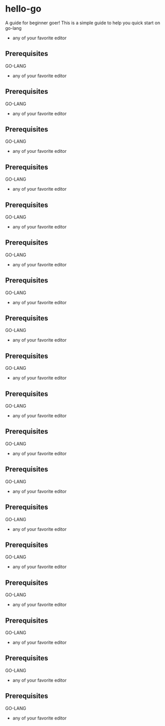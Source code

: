 # hello-go

A guide for beginner goer!
This is a simple guide to help you quick start on go-lang

* any of your favorite editor 

## Prerequisites
GO-LANG

* any of your favorite editor 

## Prerequisites
GO-LANG


* any of your favorite editor 
## Prerequisites
GO-LANG

* any of your favorite editor 

## Prerequisites
GO-LANG

* any of your favorite editor 
## Prerequisites
GO-LANG

* any of your favorite editor 

## Prerequisites
GO-LANG


* any of your favorite editor 
## Prerequisites
GO-LANG

* any of your favorite editor 

## Prerequisites
GO-LANG


* any of your favorite editor 
## Prerequisites
GO-LANG

* any of your favorite editor 

## Prerequisites
GO-LANG


* any of your favorite editor 
## Prerequisites
GO-LANG

* any of your favorite editor 

## Prerequisites
GO-LANG


* any of your favorite editor 
## Prerequisites
GO-LANG

* any of your favorite editor 

## Prerequisites
GO-LANG


* any of your favorite editor 
## Prerequisites
GO-LANG

* any of your favorite editor 

## Prerequisites
GO-LANG


* any of your favorite editor 
## Prerequisites
GO-LANG

* any of your favorite editor 

## Prerequisites
GO-LANG


* any of your favorite editor 





